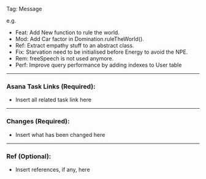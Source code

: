 Tag: Message

e.g.
- Feat: Add New function to rule the world.  
- Mod: Add Car factor in Domination.ruleTheWorld().  
- Ref: Extract empathy stuff to an abstract class.  
- Fix: Starvation need to be initialised before Energy to avoid the NPE.  
- Rem: freeSpeech is not used anymore.
- Perf: Improve query performance by adding indexes to User table

---
### Asana Task Links (Required):
- Insert all related task link here

---
### Changes (Required):
- Insert what has been changed here

---
### Ref (Optional):
- Insert references, if any, here
